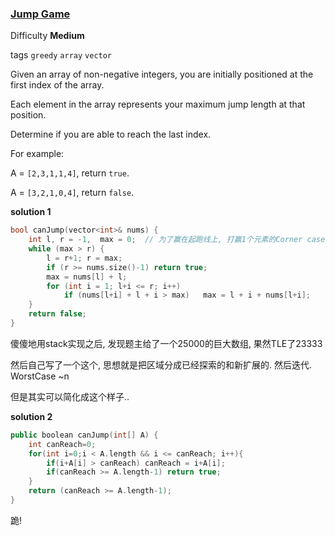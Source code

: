 ### [Jump Game](https://leetcode.com/problems/jump-game/)

Difficulty **Medium**

tags `greedy` `array` `vector`

Given an array of non-negative integers, you are initially positioned at the first index of the array.

Each element in the array represents your maximum jump length at that position.

Determine if you are able to reach the last index.

For example:

A = `[2,3,1,1,4]`, return `true`.

A = `[3,2,1,0,4]`, return `false`.

**solution 1**
```c++
bool canJump(vector<int>& nums) {
    int l, r = -1,  max = 0;  // 为了赢在起跑线上, 打赢1个元素的Corner case
    while (max > r) {
        l = r+1; r = max;
        if (r >= nums.size()-1) return true;
        max = nums[l] + l;
        for (int i = 1; l+i <= r; i++)
            if (nums[l+i] + l + i > max)   max = l + i + nums[l+i];
    }
    return false;
}
```
傻傻地用stack实现之后, 发现题主给了一个25000的巨大数组, 果然TLE了23333

然后自己写了一个这个, 思想就是把区域分成已经探索的和新扩展的. 然后迭代. WorstCase ~n

但是其实可以简化成这个样子..

**solution 2**
```c++
public boolean canJump(int[] A) {
    int canReach=0;
    for(int i=0;i < A.length && i <= canReach; i++){
        if(i+A[i] > canReach) canReach = i+A[i];
        if(canReach >= A.length-1) return true;
    }
    return (canReach >= A.length-1);
}
```

跪!
